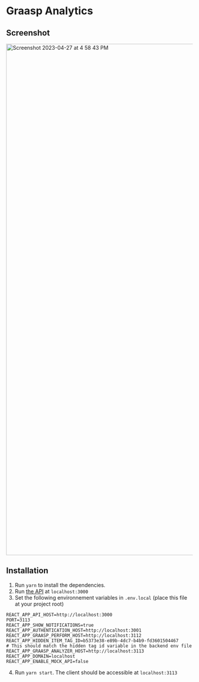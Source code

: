# Graasp Analytics

## Screenshot

<img width="1381" alt="Screenshot 2023-04-27 at 4 58 43 PM" src="https://user-images.githubusercontent.com/13879502/234903339-a95ee2b8-a89e-4edb-a22a-20e9397346a6.png">

## Installation

1. Run `yarn` to install the dependencies.
2. Run [the API](https://github.com/graasp/graasp) at `localhost:3000`
3. Set the following environnement variables in `.env.local` (place this file at your project root)

```
REACT_APP_API_HOST=http://localhost:3000
PORT=3113
REACT_APP_SHOW_NOTIFICATIONS=true
REACT_APP_AUTHENTICATION_HOST=http://localhost:3001
REACT_APP_GRAASP_PERFORM_HOST=http://localhost:3112
REACT_APP_HIDDEN_ITEM_TAG_ID=b5373e38-e89b-4dc7-b4b9-fd3601504467
# This should match the hidden tag id variable in the backend env file
REACT_APP_GRAASP_ANALYZER_HOST=http://localhost:3113
REACT_APP_DOMAIN=localhost
REACT_APP_ENABLE_MOCK_API=false
```

4. Run `yarn start`. The client should be accessible at `localhost:3113`
